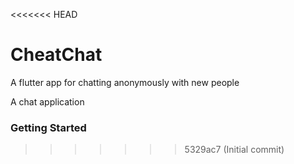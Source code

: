 <<<<<<< HEAD
# CheatChat
A flutter app for chatting anonymously with new people

A chat application

### Getting Started

>>>>>>> 5329ac7 (Initial commit)
